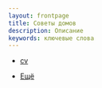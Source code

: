 ```yaml
---
layout: frontpage
title: Советы домов
description: Описание
keywords: ключевые слова
---
```


<div class="navbar">
  <div class="navbar-inner">
      <ul class="nav">
          <li><a href="{{ BASE_PATH }}/assets/123.pdf">cv</a></li>
      </ul>
  </div>
</div>



<div class="navbar">
  <div class="navbar-inner">
      <ul class="nav">
          <li><a href="#">Ещё</a></li>
      </ul>
  </div>
</div>
